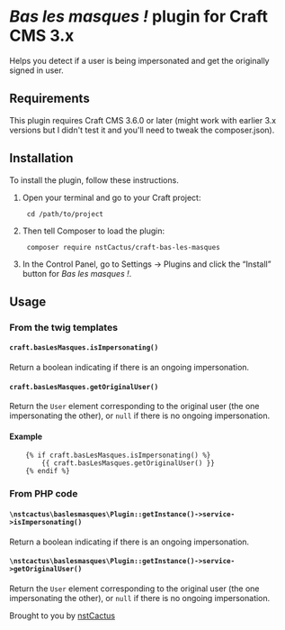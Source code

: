 # *Bas les masques !* plugin for Craft CMS 3.x

Helps you detect if a user is being impersonated and get the originally signed in user.

## Requirements

This plugin requires Craft CMS 3.6.0 or later (might work with earlier 3.x
versions but I didn't test it and you'll need to tweak the composer.json).

## Installation

To install the plugin, follow these instructions.

1. Open your terminal and go to your Craft project:

        cd /path/to/project

2. Then tell Composer to load the plugin:

        composer require nstCactus/craft-bas-les-masques

3. In the Control Panel, go to Settings → Plugins and click the “Install” button for *Bas les masques !*.


## Usage

### From the twig templates

#### `craft.basLesMasques.isImpersonating()`

Return a boolean indicating if there is an ongoing impersonation.

#### `craft.basLesMasques.getOriginalUser()`

Return the `User` element corresponding
to the original user (the one impersonating the other), or `null` if there is no
ongoing impersonation.

#### Example
```twig
    {% if craft.basLesMasques.isImpersonating() %}
        {{ craft.basLesMasques.getOriginalUser() }}
    {% endif %}
```

### From PHP code

#### `\nstcactus\baslesmasques\Plugin::getInstance()->service->isImpersonating()`

Return a boolean indicating if there is an ongoing impersonation.

#### `\nstcactus\baslesmasques\Plugin::getInstance()->service->getOriginalUser()`

Return the `User` element corresponding
to the original user (the one impersonating the other), or `null` if there is no
ongoing impersonation.


Brought to you by [nstCactus](https://github.com/nstCactus)
